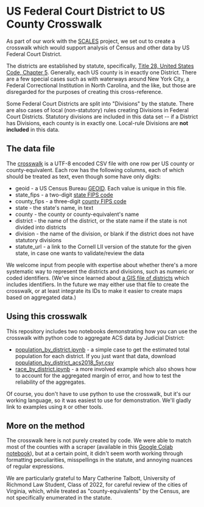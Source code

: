 # US Federal Court District to US County Crosswalk

As part of our work with the [SCALES](https://scales-okn.org/) project, we set out to create a crosswalk which would support analysis of Census and other data by US Federal Court District.

The districts are established by statute, specifically, [Title 28, United States Code, Chapter 5](https://www.law.cornell.edu/uscode/text/28/part-I/chapter-5). Generally, each US county is in exactly one District. There are a few special cases such as with waterways around New York City, a Federal Correctional Institution in North Carolina, and the like, but those are disregarded for the purposes of creating this cross-reference.

Some Federal Court Districts are split into "Divisions" by the statute. There are also cases of local (non-statutory) rules creating Divisions in Federal Court Districts. Statutory divisions are included in this data set -- if a District has Divisions, each county is in exactly one. Local-rule Divisions are **not included** in this data. 

## The data file

The [crosswalk](county_district_xref.csv) is a UTF-8 encoded CSV file with one row per US county or county-equivalent. Each row has the following columns, each of which should be treated as text, even though some have only digits:

* geoid - a US Census Bureau [GEOID](https://www.census.gov/programs-surveys/geography/guidance/geo-identifiers.html). Each value is unique in this file. 
* state_fips - a two-digit [state FIPS code](https://en.wikipedia.org/wiki/Federal_Information_Processing_Standard_state_code#FIPS_state_codes)
* county_fips - a three-digit [county FIPS code](https://en.wikipedia.org/wiki/List_of_United_States_FIPS_codes_by_county)
* state - the state's name, in text
* county - the county or county-equivalent's name
* district - the name of the district, or the state name if the state is not divided into districts
* division - the name of the division, or blank if the district does not have statutory divisions
* statute_url - a link to the Cornell LII version of the statute for the given state, in case one wants to validate/review the data

We welcome input from people with expertise about whether there's a more systematic way to represent the districts and divisions, such as numeric or coded identifiers. (We've since learned about [a GIS file of districts](https://hifld-geoplatform.opendata.arcgis.com/datasets/us-district-court-jurisdictions) which includes identifiers. In the future we may either use that file to create the crosswalk, or at least integrate its IDs to make it easier to create maps based on aggregated data.)

## Using this crosswalk

This repository includes two notebooks demonstrating how you can use the crosswalk with python code to aggregate ACS data by Judicial District:

* [population_by_district.ipynb](population_by_district.ipynb) - a simple case to get the estimated total population for each district. If you just want that data, download [population_by_district_acs2018_5yr.csv](population_by_district_acs2018_5yr.csv)
* [race_by_district.ipynb](race_by_district.ipynb) - a more involved example which also shows how to account for the aggregated margin of error, and how to test the reliability of the aggregates.

Of course, you don't have to use python to use the crosswalk, but it's our working language, so it was easiest to use for demonstration. We'll gladly link to examples using `R` or other tools.

## More on the method

The crosswalk here is not purely created by code. We were able to match most of the counties with a scraper (available in this [Google Colab notebook](https://colab.research.google.com/drive/1ghrzwtNhwlN6E3GBH8N5zqP9cAOPOGd0#scrollTo=LtDXNodX4KO9)), but at a certain point, it didn't seem worth working through formatting peculiarities, misspellings in the statute, and annoying nuances of regular expressions. 

We are particularly grateful to Mary Catherine Talbott, University of Richmond Law Student, Class of 2022, for careful review of the cities of Virginia, which, while treated as "county-equivalents" by the Census, are not specifically enumerated in the statute.
